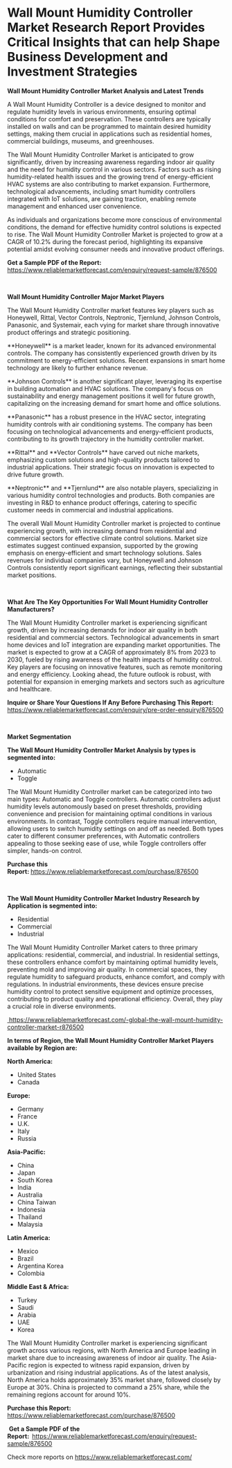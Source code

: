 <p><h1>Wall Mount Humidity Controller Market Research Report Provides Critical Insights that can help Shape Business Development and Investment Strategies</h1></p><p><strong>Wall Mount Humidity Controller Market Analysis and Latest Trends</strong></p>
<p><p>A Wall Mount Humidity Controller is a device designed to monitor and regulate humidity levels in various environments, ensuring optimal conditions for comfort and preservation. These controllers are typically installed on walls and can be programmed to maintain desired humidity settings, making them crucial in applications such as residential homes, commercial buildings, museums, and greenhouses.</p><p>The Wall Mount Humidity Controller Market is anticipated to grow significantly, driven by increasing awareness regarding indoor air quality and the need for humidity control in various sectors. Factors such as rising humidity-related health issues and the growing trend of energy-efficient HVAC systems are also contributing to market expansion. Furthermore, technological advancements, including smart humidity controllers integrated with IoT solutions, are gaining traction, enabling remote management and enhanced user convenience.</p><p>As individuals and organizations become more conscious of environmental conditions, the demand for effective humidity control solutions is expected to rise. The Wall Mount Humidity Controller Market is projected to grow at a CAGR of 10.2% during the forecast period, highlighting its expansive potential amidst evolving consumer needs and innovative product offerings.</p></p>
<p><strong>Get a Sample PDF of the Report:&nbsp;</strong> <a href="https://www.reliablemarketforecast.com/enquiry/request-sample/876500?utm_campaign=3567&utm_medium=2&utm_source=Github&utm_content=ia&utm_term=21032025&utm_id=wall-mount-humidity-controller">https://www.reliablemarketforecast.com/enquiry/request-sample/876500</a></p>
<p>&nbsp;</p>
<p><strong>Wall Mount Humidity Controller Major Market Players</strong></p>
<p><p>The Wall Mount Humidity Controller market features key players such as Honeywell, Rittal, Vector Controls, Neptronic, Tjernlund, Johnson Controls, Panasonic, and Systemair, each vying for market share through innovative product offerings and strategic positioning.</p><p>**Honeywell** is a market leader, known for its advanced environmental controls. The company has consistently experienced growth driven by its commitment to energy-efficient solutions. Recent expansions in smart home technology are likely to further enhance revenue.</p><p>**Johnson Controls** is another significant player, leveraging its expertise in building automation and HVAC solutions. The company's focus on sustainability and energy management positions it well for future growth, capitalizing on the increasing demand for smart home and office solutions.</p><p>**Panasonic** has a robust presence in the HVAC sector, integrating humidity controls with air conditioning systems. The company has been focusing on technological advancements and energy-efficient products, contributing to its growth trajectory in the humidity controller market.</p><p>**Rittal** and **Vector Controls** have carved out niche markets, emphasizing custom solutions and high-quality products tailored to industrial applications. Their strategic focus on innovation is expected to drive future growth.</p><p>**Neptronic** and **Tjernlund** are also notable players, specializing in various humidity control technologies and products. Both companies are investing in R&D to enhance product offerings, catering to specific customer needs in commercial and industrial applications.</p><p>The overall Wall Mount Humidity Controller market is projected to continue experiencing growth, with increasing demand from residential and commercial sectors for effective climate control solutions. Market size estimates suggest continued expansion, supported by the growing emphasis on energy-efficient and smart technology solutions. Sales revenues for individual companies vary, but Honeywell and Johnson Controls consistently report significant earnings, reflecting their substantial market positions.</p></p>
<p>&nbsp;</p>
<p><strong>What Are The Key Opportunities For Wall Mount Humidity Controller Manufacturers?</strong></p>
<p><p>The Wall Mount Humidity Controller market is experiencing significant growth, driven by increasing demands for indoor air quality in both residential and commercial sectors. Technological advancements in smart home devices and IoT integration are expanding market opportunities. The market is expected to grow at a CAGR of approximately 8% from 2023 to 2030, fueled by rising awareness of the health impacts of humidity control. Key players are focusing on innovative features, such as remote monitoring and energy efficiency. Looking ahead, the future outlook is robust, with potential for expansion in emerging markets and sectors such as agriculture and healthcare.</p></p>
<p><strong>Inquire or Share Your Questions If Any Before Purchasing This Report:</strong> <a href="https://www.reliablemarketforecast.com/enquiry/pre-order-enquiry/876500?utm_campaign=3567&utm_medium=2&utm_source=Github&utm_content=ia&utm_term=21032025&utm_id=wall-mount-humidity-controller">https://www.reliablemarketforecast.com/enquiry/pre-order-enquiry/876500</a></p>
<p>&nbsp;</p>
<p><strong>Market Segmentation</strong></p>
<p><strong>The Wall Mount Humidity Controller Market Analysis by types is segmented into:</strong></p>
<p><ul><li>Automatic</li><li>Toggle</li></ul></p>
<p><p>The Wall Mount Humidity Controller market can be categorized into two main types: Automatic and Toggle controllers. Automatic controllers adjust humidity levels autonomously based on preset thresholds, providing convenience and precision for maintaining optimal conditions in various environments. In contrast, Toggle controllers require manual intervention, allowing users to switch humidity settings on and off as needed. Both types cater to different consumer preferences, with Automatic controllers appealing to those seeking ease of use, while Toggle controllers offer simpler, hands-on control.</p></p>
<p><strong>Purchase this Report:&nbsp;</strong><a href="https://www.reliablemarketforecast.com/purchase/876500?utm_campaign=3567&utm_medium=2&utm_source=Github&utm_content=ia&utm_term=21032025&utm_id=wall-mount-humidity-controller">https://www.reliablemarketforecast.com/purchase/876500</a></p>
<p>&nbsp;</p>
<p><strong>The Wall Mount Humidity Controller Market Industry Research by Application is segmented into:</strong></p>
<p><ul><li>Residential</li><li>Commercial</li><li>Industrial</li></ul></p>
<p><p>The Wall Mount Humidity Controller Market caters to three primary applications: residential, commercial, and industrial. In residential settings, these controllers enhance comfort by maintaining optimal humidity levels, preventing mold and improving air quality. In commercial spaces, they regulate humidity to safeguard products, enhance comfort, and comply with regulations. In industrial environments, these devices ensure precise humidity control to protect sensitive equipment and optimize processes, contributing to product quality and operational efficiency. Overall, they play a crucial role in diverse environments.</p></p>
<p><a href="https://www.reliablemarketforecast.com/-global-the-wall-mount-humidity-controller-market-r876500?utm_campaign=3567&utm_medium=2&utm_source=Github&utm_content=ia&utm_term=21032025&utm_id=wall-mount-humidity-controller">&nbsp;https://www.reliablemarketforecast.com/-global-the-wall-mount-humidity-controller-market-r876500</a></p>
<p><strong>In terms of Region, the Wall Mount Humidity Controller Market Players available by Region are:</strong></p>
<p>
    <p> <strong> North America: </strong>
        <ul>
            <li>United States</li>
            <li>Canada</li>
        </ul>
        </p> 
    <p> <strong> Europe: </strong>
        <ul>
            <li>Germany</li>
            <li>France</li>
            <li>U.K.</li>
            <li>Italy</li>
            <li>Russia</li>
        </ul>
        </p> 
    <p> <strong> Asia-Pacific: </strong>
        <ul>
            <li>China</li>
            <li>Japan</li>
            <li>South Korea</li>
            <li>India</li>
            <li>Australia</li>
            <li>China Taiwan</li>
            <li>Indonesia</li>
            <li>Thailand</li>
            <li>Malaysia</li>
        </ul>
        </p> 
    <p> <strong> Latin America: </strong>
        <ul>
            <li>Mexico</li>
            <li>Brazil</li>
            <li>Argentina Korea</li>
            <li>Colombia</li>
        </ul>
        </p> 
    <p> <strong> Middle East & Africa: </strong>
        <ul>
            <li>Turkey</li>
            <li>Saudi</li>
            <li>Arabia</li>
            <li>UAE</li>
            <li>Korea</li>
        </ul>
    </p>
    </p>
<p><p>The Wall Mount Humidity Controller market is experiencing significant growth across various regions, with North America and Europe leading in market share due to increasing awareness of indoor air quality. The Asia-Pacific region is expected to witness rapid expansion, driven by urbanization and rising industrial applications. As of the latest analysis, North America holds approximately 35% market share, followed closely by Europe at 30%. China is projected to command a 25% share, while the remaining regions account for around 10%.</p></p>
<p><strong>Purchase this Report: </strong><a href="https://www.reliablemarketforecast.com/purchase/876500?utm_campaign=3567&utm_medium=2&utm_source=Github&utm_content=ia&utm_term=21032025&utm_id=wall-mount-humidity-controller">https://www.reliablemarketforecast.com/purchase/876500</a></p>
<p>&nbsp;<strong>Get a Sample PDF of the Report:&nbsp;&nbsp;</strong><a href="https://www.reliablemarketforecast.com/enquiry/request-sample/876500?utm_campaign=3567&utm_medium=2&utm_source=Github&utm_content=ia&utm_term=21032025&utm_id=wall-mount-humidity-controller">https://www.reliablemarketforecast.com/enquiry/request-sample/876500</a></p>
<p><strong></strong></p>
<p>Check more reports on <a href="https://www.reliablemarketforecast.com/?utm_campaign=3567&utm_medium=2&utm_source=Github&utm_content=ia&utm_term=21032025&utm_id=wall-mount-humidity-controller">https://www.reliablemarketforecast.com/</a></p>
